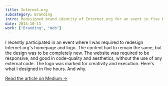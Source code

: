 ```yaml
---
title: Internet.org
subcategory: Branding
intro: Redesigned brand identity of Internet.org for an event in five hours. Made a trustworthy, user-centric brand.
date: 2013-10-11
work: ["Branding", "Web"]
---
```


I recently participated in an event where I was required to redesign Internet.org's homepage and logo. The content had to remain the same, but the design was to be completely new. The website was required to be responsive, and good in code-quality and aesthetics, without the use of any external code. The logo was marked for creativity and execution. Here's what I designed in five hours. And why.

[Read the article on Medium &rarr;](https://medium.com/@anandchowdhary/internet-org-redesign-42faa1cf0af)

<div class="two-images">
	<div><img alt="" src="/images/projects/internet.org/1.jpg"></div>
	<div><img alt="" src="/images/projects/internet.org/2.jpg"></div>
</div>
<div class="two-images">
	<div><img alt="" src="/images/projects/internet.org/3.png"></div>
	<div><img alt="" src="/images/projects/internet.org/4.png"></div>
</div>